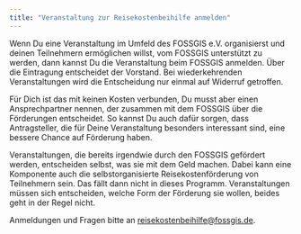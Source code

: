 ```yaml
---
title: "Veranstaltung zur Reisekostenbeihilfe anmelden"
---
```


Wenn Du eine Veranstaltung im Umfeld des FOSSGIS e.V. organisierst und deinen
Teilnehmern ermöglichen willst, vom FOSSGIS unterstützt zu werden, dann kannst
Du die Veranstaltung beim FOSSGIS anmelden. Über die Eintragung entscheidet der
Vorstand. Bei wiederkehrenden Veranstaltungen wird die Entscheidung nur einmal
auf Widerruf getroffen.

Für Dich ist das mit keinen Kosten verbunden, Du musst aber einen
Ansprechpartner nennen, der zusammen mit dem FOSSGIS über die Förderungen
entscheidet. So kannst Du auch dafür sorgen, dass Antragsteller, die für
Deine Veranstaltung besonders interessant sind, eine bessere Chance auf
Förderung haben.

Veranstaltungen, die bereits irgendwie durch den FOSSGIS gefördert werden,
entscheiden selbst, was sie mit dem Geld machen. Dabei kann eine Komponente
auch die selbstorganisierte Reisekostenförderung von Teilnehmern sein. Das
fällt dann nicht in dieses Programm. Veranstaltungen müssen sich entscheiden,
welche Form der Förderung sie wollen, beides geht in der Regel nicht.

Anmeldungen und Fragen bitte an
[reisekostenbeihilfe@fossgis.de](reisekostenbeihilfe@fossgis.de).

